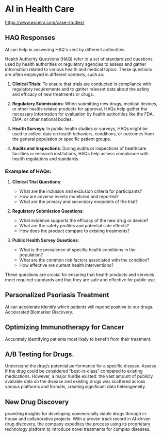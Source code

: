
# AI in Health Care 
https://www.excelra.com/case-studies/

## HAQ Responses

AI can help in answering HAQ's sent by different authorities.

Health Authority Questions (HAQ) refer to a set of standardized questions used by health authorities or regulatory agencies to assess and gather information related to various health and medical topics. These questions are often employed in different contexts, such as:

1. **Clinical Trials**: To ensure that trials are conducted in compliance with regulatory requirements and to gather relevant data about the safety and efficacy of new treatments or drugs.
   
2. **Regulatory Submissions**: When submitting new drugs, medical devices, or other health-related products for approval, HAQs help gather the necessary information for evaluation by health authorities like the FDA, EMA, or other national bodies.

3. **Health Surveys**: In public health studies or surveys, HAQs might be used to collect data on health behaviors, conditions, or outcomes from the general population or specific patient groups.

4. **Audits and Inspections**: During audits or inspections of healthcare facilities or research institutions, HAQs help assess compliance with health regulations and standards.

### Examples of HAQs:

1. **Clinical Trial Questions**:
   - What are the inclusion and exclusion criteria for participants?
   - How are adverse events monitored and reported?
   - What are the primary and secondary endpoints of the trial?

2. **Regulatory Submission Questions**:
   - What evidence supports the efficacy of the new drug or device?
   - What are the safety profiles and potential side effects?
   - How does the product compare to existing treatments?

3. **Public Health Survey Questions**:
   - What is the prevalence of specific health conditions in the population?
   - What are the common risk factors associated with the condition?
   - How effective are current health interventions?

These questions are crucial for ensuring that health products and services meet required standards and that they are safe and effective for public use.

## Personalized Psoriasis Treatment
AI can accelerate identify which patients will repond positive to our drugs. Accelerated Biomarker Discovery.

## Optimizing Immunotherapy for Cancer
Accurately identifying patients most likely to benefit from their treatment.

## A/B Testing for Drugs. 
Understand the drug’s potential performance for a specific disease. Assess if the drug could be considered “best-in-class” compared to existing medications. However, a major hurdle existed: the vast amount of publicly available data on the disease and existing drugs was scattered across various platforms and formats, creating significant data heterogeneity.

## New Drug Discovery
providing insights for developing commercially viable drugs through in-house and collaborative projects. With a proven track record in AI-driven drug discovery, the company expedites the process using its proprietary technology platform to introduce novel treatments for complex diseases.



